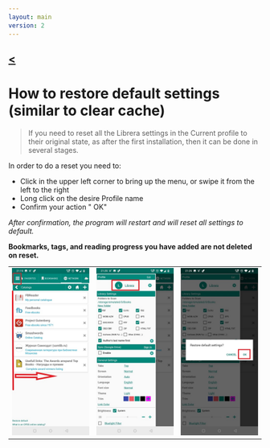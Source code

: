 ```yaml
---
layout: main
version: 2
---
```

[<](/wiki/faq/ru)
---
# How to restore default settings (similar to clear cache)

> If you need to reset all the Librera settings in the Current profile to their original state, as after the first installation, then it can be done in several stages.

In order to do a reset you need to:

 * Click in the upper left corner to bring up the menu, or swipe it from the left to the right
 * Long click on the desire Profile name 
 * Confirm your action " OK"

*After confirmation, the program will restart and will reset all settings to default.*

**Bookmarks, tags, and reading progress you have added are not deleted on reset.**


||||
|-|-|-|
|![](19.jpg)|![](20.jpg)|![](21.jpg)|
